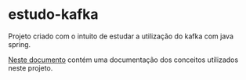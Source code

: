 # estudo-kafka

Projeto criado com o intuito de estudar a utilização do kafka com java spring.

[Neste documento](https://github.com/FernandaLVItau/conceitos-java-spring/blob/main/10-configuracao-kafka.md) contém uma documentação dos conceitos utilizados neste projeto. 
